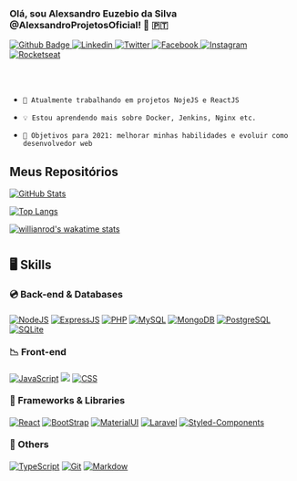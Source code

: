<h3 style="border: none !important">Olá, sou <strong>Alexsandro Euzebio da Silva</strong> @AlexsandroProjetosOficial! 👋 🇵🇹</h3>

<a href="https://github.com/AlexsandroProjetosOficial">
      <img alt="Github Badge" src="https://img.shields.io/badge/GitHub-100000?style=for-the-badge&logo=github&logoColor=white" />
</a>
<a href="https://www.linkedin.com/in/alexsandro-silva-540800106/">
      <img alt="Linkedin" src="https://img.shields.io/badge/LinkedIn-0077B5?style=for-the-badge&logo=linkedin&logoColor=white" />
</a>
<a href="https://twitter.com/Alexsandro_ADS/">
      <img alt="Twitter" src="https://img.shields.io/badge/Twitter-1E4174?style=for-the-badge&logo=twitter&logoColor=white" />
</a>
<a href="https://facebook.com/Alexsandro-Euzebio-Da-Silva-872877172884521">
      <img alt="Facebook" src="https://img.shields.io/badge/Facebook-1877F2?style=for-the-badge&logo=facebook&logoColor=white" />
</a>
<a href="https://instagram.com/alexsandro_ads">
      <img alt="Instagram" src="https://img.shields.io/badge/Instagram-E4405F?style=for-the-badge&logo=instagram&logoColor=white" />
</a>
<a href="https://app.rocketseat.com.br/me/alexsandro-euzebio-da-silva-1579603186">
      <img alt="Rocketseat" src="https://img.shields.io/badge/Rocketseat-1E4174?style=for-the-badge&logo=data:image/png;base64,iVBORw0KGgoAAAANSUhEUgAAABAAAAAQCAMAAAAoLQ9TAAAALVBMVEVHcExxWsF0XMJzXMJxWcFsUsD///9jRrzY0u6Xh9Gsn9n39fyMecy0qd2bjNJWBT0WAAAABHRSTlMA2Do606wF2QAAAGlJREFUGJVdj1cWwCAIBLEsRU3uf9xobDH8+GZwUYi8i6ucJwrxKE+7D0G9Q4vlYqtmCSjndr4CgCgzlyFgfKfKCVO0LrPKjmiqMxGXkJwNnXskqWG+1oSM+BSwD8f29YLNjvx/OQrn+g99oQSoNmt3PgAAAABJRU5ErkJggg==" />
</a>

<br /><br />

-     🔭 Atualmente trabalhando em projetos NojeJS e ReactJS
-     💡 Estou aprendendo mais sobre Docker, Jenkins, Nginx etc.
-     🥅 Objetivos para 2021: melhorar minhas habilidades e evoluir como desenvolvedor web

<h2 style="border: none !important">Meus Repositórios</h2>

<div><a href="#"><img alt="GitHub Stats" src="https://github-readme-stats.vercel.app/api?username=AlexsandroProjetosOficial&show_icons=true&hide_border=true&theme=dracula" /></a></div>

[![Top Langs](https://github-readme-stats.vercel.app/api/top-langs/?username=AlexsandroProjetosOficial&langs_count=8&show_icons=true&hide_border=true&theme=dracula)](https://github.com/anuraghazra/github-readme-stats)

[![willianrod's wakatime stats](https://github-readme-stats.vercel.app/api/wakatime/?username=@AlexDevFullStack&theme=dracula)](https://github.com/anuraghazra/github-readme-stats)

<div style="margin: 40px 0;">

<h2 style="border: none !important">🖥 Skills</h2>

<h3 style="margin: 20px 0;border: none !important">💿 Back-end & Databases</h3>

<p>
   <a href="#"><img src="https://img.shields.io/badge/node.js%20-%2343853D.svg?&style=for-the-badge&logo=node.js&logoColor=white" alt="NodeJS" /></a>
  <a href="#"><img src="https://img.shields.io/badge/express.js%20-%23404d59.svg?&style=for-the-badge&logo=express&logoColor=white" alt="ExpressJS"/></a>
  <a href="#"><img src="https://img.shields.io/badge/php-%23777BB4.svg?&style=for-the-badge&logo=php&logoColor=white" alt="PHP"/></a>
  <a href="#"><img src="https://img.shields.io/badge/mysql-%230081CB.svg?&style=for-the-badge&logo=mysql&logoColor=white" alt="MySQL" /></a>
  <a href="#"><img src ="https://img.shields.io/badge/MongoDB-%234ea94b.svg?&style=for-the-badge&logo=mongodb&logoColor=white" alt="MongoDB"/></a>
  <a href="#"><img src ="https://img.shields.io/badge/PostgreSQL-%234169E1.svg?&style=for-the-badge&logo=postgresql&logoColor=white" alt="PostgreSQL"/></a>
  <a href="#"><img src ="https://img.shields.io/badge/SQLite-07405E?style=for-the-badge&logo=sqlite&logoColor=white" alt="SQLite"/></a>
</p>

<h3 style="margin: 20px 0;border: none !important">📉 Front-end</h3>

<p>
  <a href="#"><img src="https://img.shields.io/badge/javascript%20-%23323330.svg?&style=for-the-badge&logo=javascript&logoColor=%23F7DF1E" alt="JavaScript" /></a>
  <a href="#"><img src="https://img.shields.io/badge/html5%20-%23E34F26.svg?&style=for-the-badge&logo=html5&logoColor=white" akt="HTML"/></a>
  <a href="#"><img src="https://img.shields.io/badge/css3%20-%231572B6.svg?&style=for-the-badge&logo=css3&logoColor=white" alt="CSS"/></a>
</p>


<h3 style="margin: 20px 0;border: none !important">🔨 Frameworks & Libraries</h3>

<p>
  <a href="#"><img src="https://img.shields.io/badge/react%20-%2320232a.svg?&style=for-the-badge&logo=react&logoColor=%2361DAFB" alt="React"/></a>
  <a href="#"><img src="https://img.shields.io/badge/bootstrap%20-%23563D7C.svg?&style=for-the-badge&logo=bootstrap&logoColor=white" alt="BootStrap"/></a>
  <a href="#"><img src="https://img.shields.io/badge/material%20ui%20-%230081CB.svg?&style=for-the-badge&logo=material-ui&logoColor=white" alt="MaterialUI"/></a>
  <a href="#"><img src="https://img.shields.io/badge/laravel%20-%23FF2D20.svg?&style=for-the-badge&logo=laravel&logoColor=white" alt="Laravel"/></a>
  <a href="#"><img src="https://img.shields.io/badge/styled--components-DB7093?style=for-the-badge&logo=styled-components&logoColor=white" alt="Styled-Components"/></a>
</p>

<h3 style="margin: 20px 0;border: none !important">📂 Others</h3>
<p>
  <a href="#"><img src="https://img.shields.io/badge/typescript%20-%23007ACC.svg?&style=for-the-badge&logo=typescript&logoColor=white" alt="TypeScript" /></a>
  <a href="#"><img src="https://img.shields.io/badge/git%20-%23F05033.svg?&style=for-the-badge&logo=git&logoColor=white" alt="Git"/></a>
  <a href="#"><img src="https://img.shields.io/badge/markdown-%23000000.svg?&style=for-the-badge&logo=markdown&logoColor=white" alt="Markdow"/></a>
</p>

</div>
